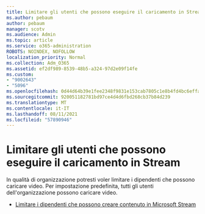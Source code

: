 ```yaml
---
title: Limitare gli utenti che possono eseguire il caricamento in Stream
ms.author: pebaum
author: pebaum
manager: scotv
ms.audience: Admin
ms.topic: article
ms.service: o365-administration
ROBOTS: NOINDEX, NOFOLLOW
localization_priority: Normal
ms.collection: Adm_O365
ms.assetid: ef2df989-8539-48b5-a324-97d2e09f14fe
ms.custom:
- "9002643"
- "5096"
ms.openlocfilehash: 0d44d64b39e1fee2348f9831e153cab7805c1e8b4fd4bc6effa0968c71666d13
ms.sourcegitcommit: 920051182781bd97ce4d4d6fbd268cb37b84d239
ms.translationtype: MT
ms.contentlocale: it-IT
ms.lasthandoff: 08/11/2021
ms.locfileid: "57890946"
---
```

# <a name="restrict-users-who-can-upload-to-stream"></a>Limitare gli utenti che possono eseguire il caricamento in Stream

In qualità di organizzazione potresti voler limitare i dipendenti che possono caricare video. Per impostazione predefinita, tutti gli utenti dell'organizzazione possono caricare video.

- [Limitare i dipendenti che possono creare contenuto in Microsoft Stream](https://docs.microsoft.com/stream/restrict-uploaders)
